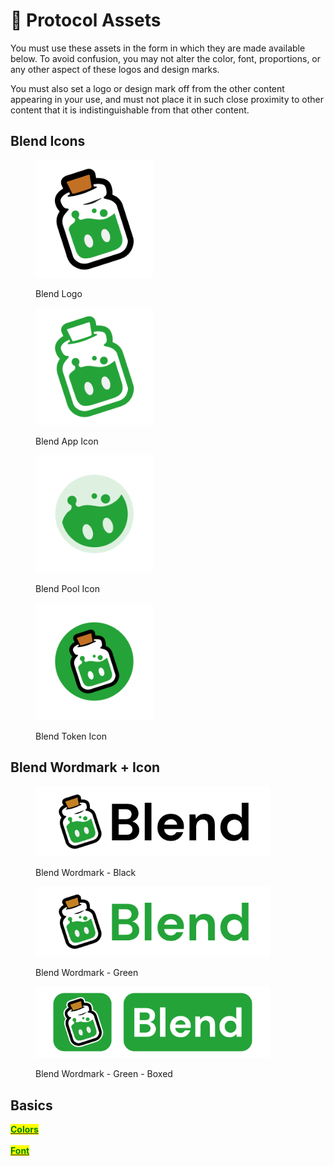 # 🧪 Protocol Assets

You must use these assets in the form in which they are made available below. To avoid confusion, you may not alter the color, font, proportions, or any other aspect of these logos and design marks.

You must also set a logo or design mark off from the other content appearing in your use, and must not place it in such close proximity to other content that it is indistinguishable from that other content.



## Blend Icons

<div align="left">

<figure><img src=".gitbook/assets/Blend Logo@3x.png" alt="" width="188"><figcaption><p>Blend Logo</p></figcaption></figure>

 

<figure><img src=".gitbook/assets/Blend Web Logo@3x.png" alt="" width="188"><figcaption><p>Blend App Icon</p></figcaption></figure>

 

<figure><img src=".gitbook/assets/Blend Pool Logo@3x.png" alt="" width="188"><figcaption><p>Blend Pool Icon</p></figcaption></figure>

 

<figure><img src=".gitbook/assets/BLND Token Logo@3x.png" alt="" width="188"><figcaption><p>Blend Token Icon</p></figcaption></figure>

</div>



## Blend Wordmark + Icon

<div align="left">

<figure><img src=".gitbook/assets/Blend Logo Word - Black@3x.png" alt="" width="375"><figcaption><p>Blend Wordmark - Black</p></figcaption></figure>

 

<figure><img src=".gitbook/assets/Blend Logo Word - Green@3x.png" alt="" width="375"><figcaption><p>Blend Wordmark - Green</p></figcaption></figure>

</div>

<div align="left">

<figure><img src=".gitbook/assets/Blend Logo Word Box@3x.png" alt="" width="375"><figcaption><p>Blend Wordmark - Green - Boxed</p></figcaption></figure>

</div>



## Basics

[<mark style="color:green;">**Colors**</mark>](https://colorpeek.com/#24a338,e16bff,00c4ef,ff8a00)\
[\
<mark style="color:green;">**Font**</mark>](https://fonts.google.com/specimen/DM+Sans?preview.text=Blend)
